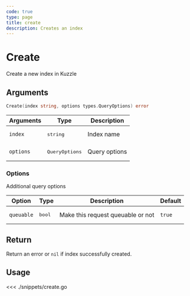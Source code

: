 ```yaml
---
code: true
type: page
title: create
description: Creates an index
---
```


# Create

Create a new index in Kuzzle

## Arguments

```go
Create(index string, options types.QueryOptions) error
```

| Arguments | Type         | Description   |
| --------- | ------------ | ------------- |
| `index`   | <pre>string</pre>       | Index name    |
| `options` | <pre>QueryOptions</pre> | Query options |

### **Options**

Additional query options

| Option     | Type | Description                       | Default |
| ---------- | ---- | --------------------------------- | ------- |
| `queuable` | <pre>bool</pre> | Make this request queuable or not | `true`  |

## Return

Return an error or `nil` if index successfully created.

## Usage

<<< ./snippets/create.go
